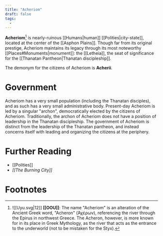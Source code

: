 ```yaml
---
title: "Acheriom"
draft: false
tags:
  - 
---
```


**Acheriom**[^ache] is nearly-ruinous [[Humans|human]] [[Polities|city-state]], located at the center of the [[Asphon Plains]]. Though far from its original prestige, Acheriom maintains its legacy through its most noteworthy [[Places#Monuments|monument]]: the [[Letheia]], the seat of significance for the [[Thanatan Pantheon|Thanatan discipleship]]. 

The demonym for the citizens of Acheriom is **Acherii**.

# Government
Acheriom has a very small population (including the Thanatan disciples), and as such has a very small administrative body. Present-day Acheriom is led by a singular "archon", democratically elected by the citizens of Acheriom. Traditionally, the archon of Acheriom does not have a position of leadership in the Thanatan discipleship. The government of Acheriom is distinct from the leadership of the Thanatan pantheon, and instead concerns itself with leading and organizing the citizens at the periphery.

# Further Reading
- [[Polities]]
- *[[The Burning City]]*

# Footnotes
[^ache]:![[Uyu.svg|12]] **[[OOU]]**: The name "Acheriom" is an alteration of the Ancient Greek word, "Acheron" (Ἀχέρων), referencing the river through the Epirus in northwest Greece. The Acheron, however, is more known for in its place in Greek Mythology, as the river that acts as the entrance to the underworld (not to be mistaken for the Styx).